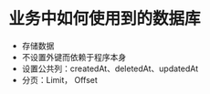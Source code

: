 # 业务中如何使用到的数据库


- 存储数据
- 不设置外键而依赖于程序本身
- 设置公共列：createdAt、deletedAt、updatedAt
- 分页：Limit， Offset 



